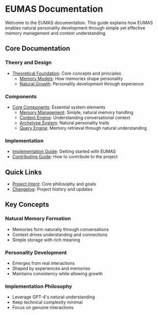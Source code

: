# EUMAS Documentation

Welcome to the EUMAS documentation. This guide explains how EUMAS enables natural personality development through simple yet effective memory management and context understanding.

## Core Documentation

### Theory and Design
- [Theoretical Foundation](theory/README.md): Core concepts and principles
  - [Memory Models](theory/memory-models.md): How memories shape personality
  - [Natural Growth](theory/natural-growth.md): Personality development through experience

### Components
- [Core Components](components/README.md): Essential system elements
  - [Memory Management](components/memory.md): Simple, natural memory handling
  - [Context Engine](components/context.md): Understanding conversational context
  - [Archetype System](components/archetypes.md): Natural personality traits
  - [Query Engine](components/query.md): Memory retrieval through natural understanding

### Implementation
- [Implementation Guide](IMPLEMENTATION.md): Getting started with EUMAS
- [Contributing Guide](../CONTRIBUTING.md): How to contribute to the project

## Quick Links
- [Project Intent](../INTENT.md): Core philosophy and goals
- [Changelog](../CHANGELOG.md): Project history and updates

## Key Concepts

### Natural Memory Formation
- Memories form naturally through conversations
- Context drives understanding and connections
- Simple storage with rich meaning

### Personality Development
- Emerges from real interactions
- Shaped by experiences and memories
- Maintains consistency while allowing growth

### Implementation Philosophy
- Leverage GPT-4's natural understanding
- Keep technical complexity minimal
- Focus on genuine interactions
